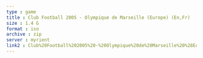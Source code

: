 ```yaml
---
type : game
title : Club Football 2005 - Olympique de Marseille (Europe) (En,Fr)
size : 1.4 G
format : iso
archive : zip
server : myrient
link2 : Club%20Football%202005%20-%20Olympique%20de%20Marseille%20%28Europe%29%20%28En%2CFr%29
---
```

